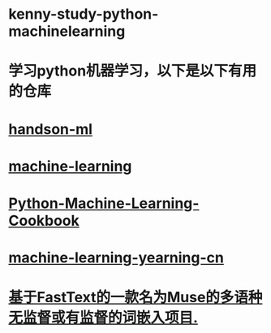 # kenny-study-python-machinelearning
# 学习python机器学习，以下是以下有用的仓库

# <a href="https://github.com/kennycaiguo/handson-ml">handson-ml</a>
# <a href="https://github.com/kennycaiguo/machine-learning">machine-learning</a>
# <a href="https://github.com/kennycaiguo/Python-Machine-Learning-Cookbook">Python-Machine-Learning-Cookbook</a>
# <a href="https://github.com/kennycaiguo/machine-learning-yearning-cn">machine-learning-yearning-cn</a>
# <a href="https://github.com/facebookresearch/fastText">基于FastText的一款名为Muse的多语种无监督或有监督的词嵌入项目.</a>
# <a href=""></a>
# <a href=""></a>
# <a href=""></a>
# <a href=""></a>
# <a href=""></a>
# <a href=""></a>
# <a href=""></a>
# <a href=""></a>
# <a href=""></a>
# <a href=""></a>
# <a href=""></a>
# <a href=""></a>
# <a href=""></a>
# <a href=""></a>
# <a href=""></a>
# <a href=""></a>
# <a href=""></a>
# <a href=""></a>
# <a href=""></a>
# <a href=""></a>
